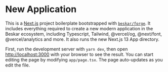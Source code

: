 # New Application

This is a [Next.js](https://nextjs.org/) project boilerplate bootstrapped with [`beskar/forge`](https://github.com/beskar-co/forge). It includes everything required to create a new modern application in the Beskar ecosystem, including Typescript, Tailwind, @vercel/og, @next/font, @vercel/analytics and more. It also runs the new Next.js 13 App directory.

First, run the development server with `yarn dev`, then open [http://localhost:3000](http://localhost:3000) with your browser to see the result. You can start editing the page by modifying `app/page.tsx`. The page auto-updates as you edit the file.
